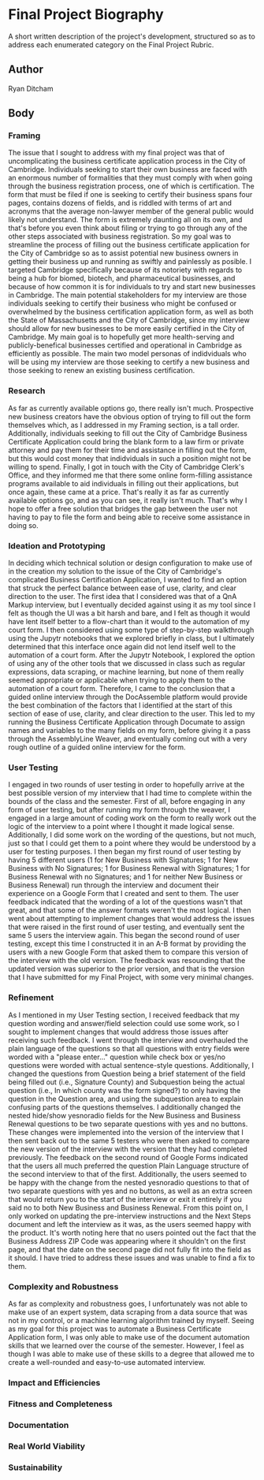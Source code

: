# Final Project Biography

A short written description of the project's development, structured so as to address each enumerated category on the Final Project Rubric.

## Author

Ryan Ditcham

## Body

### Framing

The issue that I sought to address with my final project was that of uncomplicating the business certificate application process in the City of Cambridge. Individuals seeking to start their own business are faced with an enormous number of formalities that they must comply with when going through the business registration process, one of which is certification. The form that must be filed if one is seeking to certify their business spans four pages, contains dozens of fields, and is riddled with terms of art and acronyms that the average non-lawyer member of the general public would likely not understand. The form is extremely daunting all on its own, and that's before you even think about filing or trying to go through any of the other steps associated with business registration. So my goal was to streamline the process of filling out the business certificate application for the City of Cambridge so as to assist potential new business owners in getting their business up and running as swiftly and painlessly as posible. I targeted Cambridge specifically because of its notoriety with regards to being a hub for biomed, biotech, and pharmaceutical businesses, and because of how common it is for individuals to try and start new businesses in Cambridge. The main potential stakeholders for my interview are those individuals seeking to certify their business who might be confused or overwhelmed by the business certification application form, as well as both the State of Massachusetts and the City of Cambridge, since my interview should allow for new businesses to be more easily certified in the City of Cambridge. My main goal is to hopefully get more health-serving and publicly-benefical businesses certified and operational in Cambridge as efficiently as possible. The main two model personas of indidviduals who will be using my interview are those seeking to certify a new business and those seeking to renew an existing business certification.

### Research

As far as currently available options go, there really isn't much. Prospective new business creators have the obvious option of trying to fill out the form themselves which, as I addressed in my Framing section, is a tall order. Additionally, individuals seeking to fill out the City of Cambridge Business Certificate Application could bring the blank form to a law firm or private attorney and pay them for their time and assistance in filling out the form, but this would cost money that indidviduals in such a position might not be willing to spend. Finally, I got in touch with the City of Cambridge Clerk's Office, and they informed me that there some online form-filling assistance programs available to aid individuals in filling out their applications, but once again, these came at a price. That's really it as far as currently available options go, and as you can see, it really isn't much. That's why I hope to offer a free solution that bridges the gap between the user not having to pay to file the form and being able to receive some assistance in doing so.

### Ideation and Prototyping

In deciding which technical solution or design configuration to make use of in the creation my solution to the issue of the City of Cambridge's complicated Business Certification Application, I wanted to find an option that struck the perfect balance between ease of use, clarity, and clear direction to the user. The first idea that I considered was that of a QnA Markup interview, but I eventually decided against using it as my tool since I felt as though the UI was a bit harsh and bare, and I felt as though it would have lent itself better to a flow-chart than it would to the automation of my court form. I then considered using some type of step-by-step walkthrough using the Jupytr notebooks that we explored briefly in class, but I ultimately determined that this interface once again did not lend itself well to the automation of a court form. After the Jupytr Notebook, I explored the option of using any of the other tools that we discussed in class such as regular expressions, data scraping, or machine learning, but none of them really seemed appropriate or applicable when trying to apply them to the automation of a court form. Therefore, I came to the conclusion that a guided online interview through the DocAssemble platform would provide the best combination of the factors that I identified at the start of this section of ease of use, clarity, and clear direction to the user. This led to my running the Business Certificate Application through Documate to assign names and variables to the many fields on my form, before giving it a pass through the AssemblyLine Weaver, and eventually coming out with a very rough outline of a guided online interview for the form.

### User Testing

I engaged in two rounds of user testing in order to hopefully arrive at the best possible version of my interview that I had time to complete within the bounds of the class and the semester. First of all, before engaging in any form of user testing, but after running my form through the weaver, I engaged in a large amount of coding work on the form to really work out the logic of the interview to a point where I thought it made logical sense. Additionally, I did some work on the wording of the questions, but not much, just so that I could get them to a point where they would be understood by a user for testing purposes. I then began my first round of user testing by having 5 different users (1 for New Business with Signatures; 1 for New Business with No Signatures; 1 for Business Renewal with Signatures; 1 for Business Renewal with no Signatures; and 1 for neither New Business or Business Renewal) run through the interview and document their experience on a Google Form that I created and sent to them. The user feedback indicated that the wording of a lot of the questions wasn't that great, and that some of the answer formats weren't the most logical. I then went about attempting to implement changes that would address the issues that were raised in the first round of user testing, and eventually sent the same 5 users the interview again. This began the second round of user testing, except this time I constructed it in an A-B format by providing the users with a new Google Form that asked them to compare this version of the interview with the old version. The feedback was resounding that the updated version was superior to the prior version, and that is the version that I have submitted for my Final Project, with some very minimal changes.

### Refinement

As I mentioned in my User Testing section, I received feedback that my question wording and answer/field selection could use some work, so I sought to implement  changes that would address those issues after receiving such feedback. I went through the interview and overhauled the plain language of the questions so that all questions with entry fields were worded with a "please enter..." question while check box or yes/no questions were worded with actual sentence-style questions. Additionally, I changed the questions from Question being a brief statement of the field being filled out (i.e., Signature County) and Subquestion being the actual question (i.e., In which county was the form signed?) to only having the question in the Question area, and using the subquestion area to explain confusing parts of the questions themselves. I additionally changed the nested hide/show yesnoradio fields for the New Business and Business Renewal questions to be two separate questions with yes and no buttons. These changes were implemented into the version of the interview that I then sent back out to the same 5 testers who were then asked to compare the new version of the interview with the version that they had completed previously. The feedback on the second round of Google Forms indicated that the users all much preferred the question Plain Language structure of the second interview to that of the first. Additionally, the users seemed to be happy with the change from the nested yesnoradio questions to that of two separate questions with yes and no buttons, as well as an extra screen that would return you to the start of the interview or exit it entirely if you said no to both New Business and Business Renewal. From this point on, I only worked on updating the pre-interview instructions and the Next Steps document and left the interview as it was, as the users seemed happy with the product. It's worth noting here that no users pointed out the fact that the Business Address ZIP Code was appearing where it shouldn't on the first page, and that the date on the second page did not fully fit into the field as it should. I have tried to address these issues and was unable to find a fix to them.

### Complexity and Robustness

As far as complexity and robustness goes, I unfortunately was not able to make use of an expert system, data scraping from a data source that was not in my control, or a machine learning algorithm trained by myself. Seeing as my goal for this project was to automate a Business Certificate Application form, I was only able to make use of the document automation skills that we learned over the course of the semester. However, I feel as though I was able to make use of these skills to a degree that allowed me to create a well-rounded and easy-to-use automated interview.

### Impact and Efficiencies



### Fitness and Completeness



### Documentation



### Real World Viability



### Sustainability

